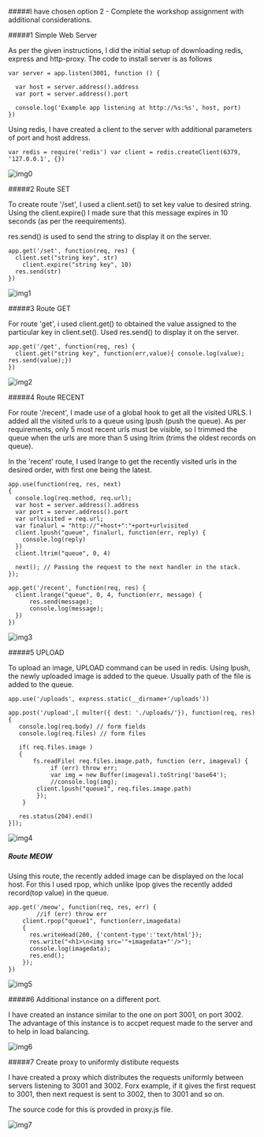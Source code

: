 #####I have chosen option 2 - Complete the workshop assignment with additional considerations.

#####1 Simple Web Server

As per the given instructions, I did the initial setup of downloading redis, express and http-proxy. The code to install server is as follows
```
var server = app.listen(3001, function () {

  var host = server.address().address
  var port = server.address().port

  console.log('Example app listening at http://%s:%s', host, port)
})
```
Using redis, I have created a client to the server with additional parameters of port and host address.
```
var redis = require('redis') var client = redis.createClient(6379, '127.0.0.1', {})
```
![img0](/screenshots/img1.jpg)

#####2 Route SET

To create route '/set', I used a client.set() to set key value to desired string. Using the client.expire() I made sure that this message expires in 10 seconds (as per the reequirements).

res.send() is used to send the string to display it on the server.
```
app.get('/set', function(req, res) {
  client.set("string key", str)
    client.expire("string key", 10)
  res.send(str)
})
```
![img1](/screenshots/img2.jpg)

#####3 Route GET

For route 'get', i used client.get() to obtained the value assigned to the particular key in client.set(). Used res.send() to display it on the server.
```
app.get('/get', function(req, res) {
  client.get("string key", function(err,value){ console.log(value); res.send(value);})
})
```
![img2](/screenshots/img3.jpg)

#####4 Route RECENT

For route '/recent', I made use of a global hook to get all the visited URLS. I added all the visited urls to a queue using lpush (push the queue). As per requirements, only 5 most recent urls must be visible, so I trimmed the queue when the urls are more than 5 using ltrim (trims the oldest records on queue). 

In the 'recent' route, I used lrange to get the recently visited urls in the desired order, with first one being the latest.
```
app.use(function(req, res, next) 
{
  console.log(req.method, req.url);
  var host = server.address().address
  var port = server.address().port
  var urlvisited = req.url;
  var finalurl = "http://"+host+":"+port+urlvisited
  client.lpush("queue", finalurl, function(err, reply) {
    console.log(reply)
  })
  client.ltrim("queue", 0, 4)

  next(); // Passing the request to the next handler in the stack.
});
```
```
app.get('/recent', function(req, res) {
  client.lrange("queue", 0, 4, function(err, message) {
      res.send(message);
      console.log(message);
  })
})
```

![img3](/screenshots/img6.jpg)

#####5 UPLOAD

To upload an image, UPLOAD command can be used in redis. Using lpush, the newly uploaded image is added to the queue. Usually path of the file is added to the queue. 
```
app.use('/uploads', express.static(__dirname+'/uploads'))
```
```
app.post('/upload',[ multer({ dest: './uploads/'}), function(req, res){
   console.log(req.body) // form fields
   console.log(req.files) // form files

   if( req.files.image )
   {
	   fs.readFile( req.files.image.path, function (err, imageval) {
	  		if (err) throw err;
	  		var img = new Buffer(imageval).toString('base64');
	  		//console.log(img);
        client.lpush("queue1", req.files.image.path)
		});
	}

   res.status(204).end()
}]);
```
![img4](/screenshots/img4.jpg)

##### Route MEOW

Using this route, the recently added image can be displayed on the local host. For this I used rpop, which unlike lpop gives the recently added record(top value) in the queue.
```
app.get('/meow', function(req, res, err) {
		//if (err) throw err
    client.rpop("queue1", function(err,imagedata)
    {
      res.writeHead(200, {'content-type':'text/html'});
      res.write("<h1>\n<img src='"+imagedata+"'/>");
      console.log(imagedata);
      res.end();
    });
})
```
![img5](/screenshots/img5.jpg)

#####6 Additional instance on a different port.

I have created an instance similar to the one on port 3001, on port 3002. The advantage of this instance is to accpet request made to the server and to help in load balancing.

![img6](/screenshots/img8.jpg)

#####7 Create proxy to uniformly distibute requests

I have created a proxy which distributes the requests uniformly between servers listening to 3001 and 3002. Forx example, if it gives the first request to 3001, then next request is sent to 3002, then to 3001 and so on.

The source code for this is provded in proxy.js file.

![img7](/screenshots/img7.jpg)
